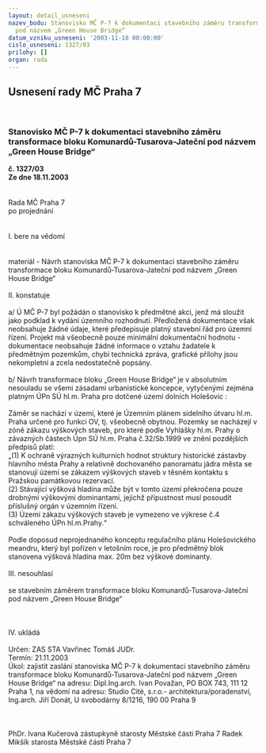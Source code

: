 ```yaml
---
layout: detail_usneseni
nazev_bodu: Stanovisko MČ P-7 k dokumentaci stavebního záměru transformace bloku Komunardů-Tusarova-Jateční
  pod názvem „Green House Bridge“
datum_vzniku_usneseni: '2003-11-18 00:00:00'
cislo_usneseni: 1327/03
prilohy: []
organ: rada
---
```

<div id="ucUsn_pList" class="usn">
	<span><h2>Usnesení rady MČ Praha 7 </h2>
<br></span><div class="standBody">
<span><h3>Stanovisko MČ P-7 k dokumentaci stavebního záměru transformace bloku Komunardů-Tusarova-Jateční pod názvem „Green House Bridge“</h3></span><div class="center">
		<strong>č. 1327/03</strong><br>
	</div>
<div class="center">
		<strong>Ze dne 18.11.2003</strong><br><br>
	</div>
<br>Rada MČ Praha 7<br>po projednání<br><br><br>I.	bere na vědomí<br><br> <br>materiál  -  Návrh stanoviska MČ P-7 k dokumentaci stavebního záměru transformace bloku Komunardů-Tusarova-Jateční pod názvem „Green House Bridge“<br><br>II.  konstatuje<br><br>a/  Ú MČ P-7 byl požádán o stanovisko k předmětné akci, jenž má sloužit jako podklad k vydání územního rozhodnutí. Předložená dokumentace však neobsahuje žádné údaje, které předepisuje platný stavební řád pro územní řízení. Projekt má všeobecně pouze minimální dokumentační hodnotu  - dokumentace neobsahuje žádné informace o vztahu žadatele k předmětným pozemkům, chybí technická zpráva, grafické přílohy jsou nekompletní a zcela nedostatečně popsány.<br><br>b/  Návrh transformace bloku „Green House Bridge“ je v absolutním nesouladu se všemi zásadami urbanistické koncepce, vytyčenými zejména  platným ÚPn SÚ hl.m. Praha pro dotčené území dolních Holešovic :<br><br>Záměr se nachází v území, které je Územním plánem sídelního útvaru hl.m. Praha určené pro funkci OV, tj. všeobecně obytnou. Pozemky se nacházejí v zóně zákazu výškových staveb, pro které podle Vyhlášky hl.m. Prahy o závazných částech Úpn SÚ hl.m. Praha č.32/Sb.1999 ve znění pozdějších předpisů platí:<br>„(1) K ochraně výrazných kulturních hodnot struktury historické zástavby hlavního města Prahy a relativně dochovaného panoramatu jádra města se stanovují území se zákazem výškových staveb v těsném kontaktu s Pražskou památkovou rezervací.<br> (2) Stávající výšková hladina může být v tomto území překročena pouze drobnými výškovými dominantami, jejichž přípustnost musí posoudit příslušný orgán v územním řízení.<br>  (3)  Území zákazu výškových staveb je vymezeno ve výkrese č.4 schváleného ÚPn hl.m.Prahy.“<br><br>Podle doposud neprojednaného konceptu regulačního plánu Holešovického meandru, který byl pořízen v letošním roce, je pro předmětný blok stanovena výšková hladina max. 20m bez výškové dominanty.<br><br>III.  nesouhlasí<br><br>se stavebním záměrem transformace bloku Komunardů-Tusarova-Jateční pod názvem „Green House Bridge“<br><br><br><br>IV.  ukládá <br><br>Určen:	ZAS STA Vavřinec Tomáš JUDr.<br>Termín: 21.11.2003<br>Úkol:	zajistit zaslání stanoviska MČ P-7 k dokumentaci stavebního záměru transformace bloku Komunardů-Tusarova-Jateční pod názvem „Green House Bridge“ na adresu: Dipl.Ing.arch. Ivan Považan, PO BOX  743, 111 12  Praha 1, na vědomí na adresu:  Studio Cité, s.r.o.- architektura/poradenství,  Ing.arch. Jiří Donát,  U svobodárny 8/1216, 190 00   Praha 9<br> <br> <br>	<br>PhDr. Ivana Kučerová zástupkyně starosty Městské části Praha 7	 Radek Mikšík starosta Městské části Praha 7<br>	<br><br>
</div>
</div>